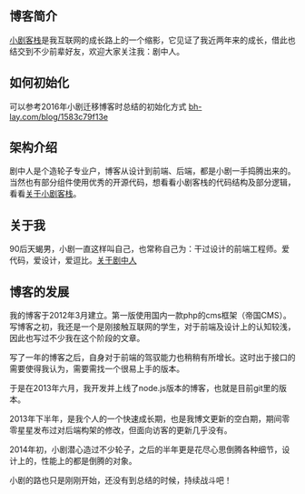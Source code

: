 ## 博客简介
[小剧客栈](http://bh-lay.com)是我互联网的成长路上的一个缩影，它见证了我近两年来的成长，借此也结交到不少前辈好友，欢迎大家关注我：剧中人。

## 如何初始化
可以参考2016年小剧迁移博客时总结的初始化方式 [bh-lay.com/blog/1583c79f13e](https://www.bh-lay.com/blog/1583c79f13e)

## 架构介绍
剧中人是个造轮子专业户，博客从设计到前端、后端，都是小剧一手捣腾出来的。当然也有部分组件使用优秀的开源代码，想看看小剧客栈的代码结构及部分逻辑，看看[关于小剧客栈](http://bh-lay.com/topic/aboutblog/index.html)。

## 关于我
90后天蝎男，小剧一直这样叫自己，也常称自己为：干过设计的前端工程师。爱代码，爱设计，爱逗比。[关于剧中人](http://bh-lay.com/topic/aboutme/index.html)

## 博客的发展
我的博客于2012年3月建立。第一版使用国内一款php的cms框架（帝国CMS）。
写博客之初，我还是一个是刚接触互联网的学生，对于前端及设计上的认知较浅，因此也写过不少我在这个阶段的文章。

写了一年的博客之后，自身对于前端的驾驭能力也稍稍有所增长。这时出于接口的需要使得我认为，需要需找一个很易上手的版本。

于是在2013年六月，我开发并上线了node.js版本的博客，也就是目前git里的版本。

2013年下半年，是我个人的一个快速成长期，也是我博文更新的空白期，期间零零星星发布过对后端构架的修改，但面向访客的更新几乎没有。

2014年初，小剧潜心造过不少轮子，之后的半年更是花尽心思倒腾各种细节，设计上的，性能上的都是倒腾的对象。

小剧的路也只是刚刚开始，还没有到总结的时候，持续战斗吧！
